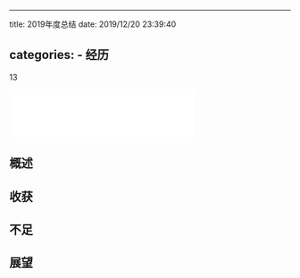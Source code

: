 
---
title: 2019年度总结
date: 2019/12/20 23:39:40

categories:
    - 经历
---

13

<!--more-->

<iframe frameborder="no" border="0" marginwidth="0" marginheight="0" width=330 height=86 src="//music.163.com/outchain/player?type=2&id=477342444&auto=1&height=66"></iframe>

## 概述

## 收获

## 不足

## 展望
